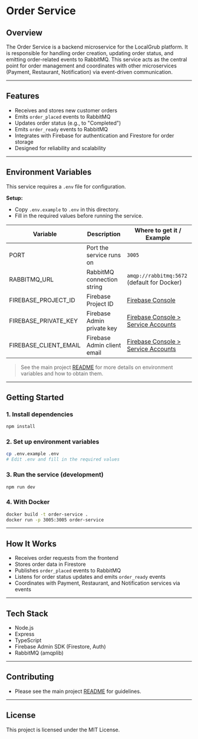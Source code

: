 # Order Service

## Overview

The Order Service is a backend microservice for the LocalGrub platform. It is responsible for handling order creation, updating order status, and emitting order-related events to RabbitMQ. This service acts as the central point for order management and coordinates with other microservices (Payment, Restaurant, Notification) via event-driven communication.

---

## Features

- Receives and stores new customer orders
- Emits `order_placed` events to RabbitMQ
- Updates order status (e.g., to "Completed")
- Emits `order_ready` events to RabbitMQ
- Integrates with Firebase for authentication and Firestore for order storage
- Designed for reliability and scalability

---

## Environment Variables

This service requires a `.env` file for configuration.

**Setup:**
- Copy `.env.example` to `.env` in this directory.
- Fill in the required values before running the service.

| Variable              | Description                                 | Where to get it / Example                      |
|----------------------|---------------------------------------------|------------------------------------------------|
| PORT                 | Port the service runs on                    | `3005`                                         |
| RABBITMQ_URL         | RabbitMQ connection string                  | `amqp://rabbitmq:5672` (default for Docker)    |
| FIREBASE_PROJECT_ID  | Firebase Project ID                         | [Firebase Console](https://console.firebase.google.com/) |
| FIREBASE_PRIVATE_KEY | Firebase Admin private key                  | [Firebase Console > Service Accounts](https://console.firebase.google.com/) |
| FIREBASE_CLIENT_EMAIL| Firebase Admin client email                 | [Firebase Console > Service Accounts](https://console.firebase.google.com/) |

> See the main project [README](../../README.md) for more details on environment variables and how to obtain them.

---

## Getting Started

### 1. Install dependencies

```bash
npm install
```

### 2. Set up environment variables

```bash
cp .env.example .env
# Edit .env and fill in the required values
```

### 3. Run the service (development)

```bash
npm run dev
```

### 4. With Docker

```bash
docker build -t order-service .
docker run -p 3005:3005 order-service
```

---

## How It Works

- Receives order requests from the frontend
- Stores order data in Firestore
- Publishes `order_placed` events to RabbitMQ
- Listens for order status updates and emits `order_ready` events
- Coordinates with Payment, Restaurant, and Notification services via events

---

## Tech Stack

- Node.js
- Express
- TypeScript
- Firebase Admin SDK (Firestore, Auth)
- RabbitMQ (amqplib)

---

## Contributing

- Please see the main project [README](../../README.md) for guidelines.

---

## License

This project is licensed under the MIT License.
